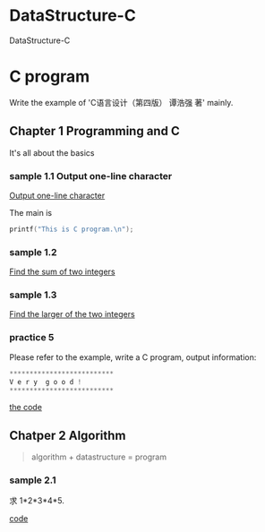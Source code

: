 
# DataStructure-C
DataStructure-C

# C program

Write the example of 'C语言设计（第四版） 谭浩强 著' mainly.

## Chapter 1 Programming and C

It's all about the basics

### sample 1.1 Output one-line character

[Output one-line character](./C-program/Chapter_one/sample1.1.cpp)

The main is 

```C
printf("This is C program.\n");	
```

### sample 1.2 

[Find the sum of two integers](./C-program/Chapter_one/sample1.2.cpp)


### sample 1.3

[Find the larger of the two integers](./C-program/Chapter_one/sample1.3.cpp)

### practice 5

Please refer to the example, write a C program, output information:
```c
**************************
V e r y  g o o d !
**************************
```

[the code](./C-program/Chapter_one/practice_5.cpp)

## Chatper 2 Algorithm

> algorithm + datastructure = program

### sample 2.1 

求 1\*2\*3\*4\*5.

[code](./C-program/Chapter_two/sample2.1.cpp)
